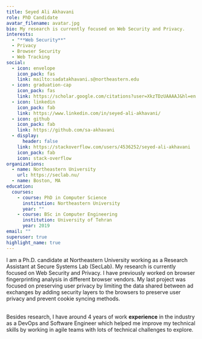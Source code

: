 ```yaml
---
title: Seyed Ali Akhavani
role: PhD Candidate
avatar_filename: avatar.jpg
bio: My research is currently focused on Web Security and Privacy.
interests:
  - "**Web Security**"
  - Privacy
  - Browser Security
  - Web Tracking
social:
  - icon: envelope
    icon_pack: fas
    link: mailto:sadatakhavani.s@northeastern.edu
  - icon: graduation-cap
    icon_pack: fas
    link: https://scholar.google.com/citations?user=XkzTDzUAAAAJ&hl=en
  - icon: linkedin
    icon_pack: fab
    link: https://www.linkedin.com/in/seyed-ali-akhavani/
  - icon: github
    icon_pack: fab
    link: https://github.com/sa-akhavani
  - display:
      header: false
    link: https://stackoverflow.com/users/4536252/seyed-ali-akhavani
    icon_pack: fab
    icon: stack-overflow
organizations:
  - name: Northeastern University
    url: https://seclab.nu/
  - name: Boston, MA
education:
  courses:
    - course: PhD in Computer Science
      institution: Northeastern University
      year: ""
    - course: BSc in Computer Engineering
      institution: University of Tehran
      year: 2019
email: ""
superuser: true
highlight_name: true
---
```

I am a Ph.D. candidate at Northeastern University working as a Research Assistant at Secure Systems Lab (SecLab). My research is currently focused on Web Security and Privacy. I have previously worked on browser fingerprinting analysis in different browser vendors. My last project was focused on preserving user privacy by limiting the data shared between ad exchanges by adding security layers to the browsers to preserve user privacy and prevent cookie syncing methods.

\
Besides research, I have around 4 years of work **experience** in the industry as a DevOps and Software Engineer which helped me improve my technical skills by working in agile teams with lots of technical challenges to explore.